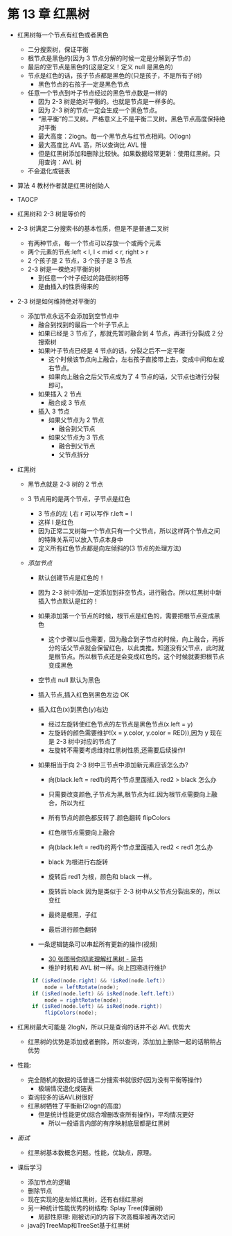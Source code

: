 # 第 13 章 红黑树

- 红黑树每一个节点有红色或者黑色

  - 二分搜索树，保证平衡
  - 根节点是黑色的(因为 3 节点分解的时候一定是分解到子节点)
  - 最后的空节点是黑色的(这是定义！定义 null 是黑色的)
  - 节点是红色的话，孩子节点都是黑色的(只是孩子，不是所有子树)
    - 黑色节点的右孩子一定是黑色节点
  - 任意一个节点到叶子节点经过的黑色节点数是一样的
    - 因为 2-3 树是绝对平衡的。也就是节点是一样多的。
    - 因为 2-3 树的节点一定会生成一个黑色节点。
    - “黑平衡”的二叉树。严格意义上不是平衡二叉树。黑色节点高度保持绝对平衡
    - 最大高度：2logn。每一个黑节点与红节点相间。O(logn)
    - 最大高度比 AVL 高，所以查询比 AVL 慢
    - 但是红黑树添加和删除比较快。如果数据经常更新：使用红黑树。只用查询：AVL 树
  - 不会退化成链表

- 算法 4 教材作者就是红黑树创始人
- TAOCP

- 红黑树和 2-3 树是等价的

- 2-3 树满足二分搜索书的基本性质，但是不是普通二叉树

  - 有两种节点，每一个节点可以存放一个或两个元素
  - 两个元素的节点:left < l, l < mid < r, right > r
  - 2 个孩子是 2 节点，3 个孩子是 3 节点
  - 2-3 树是一棵绝对平衡的树
    - 到任意一个叶子经过的路径树相等
    - 是由插入的性质得来的

- 2-3 树是如何维持绝对平衡的

  - 添加节点永远不会添加到空节点中
    - 融合到找到的最后一个叶子节点上
    - 如果已经是 3 节点了，那就先暂时融合到 4 节点，再进行分裂成 2 分搜索树
    - 如果叶子节点已经是 4 节点的话，分裂之后不一定平衡
      - 这个时候该节点向上融合，左右孩子直接带上去，变成中间和左或右节点。
      - 如果向上融合之后父节点成为了 4 节点的话，父节点也进行分裂即可。
    - 如果插入 2 节点
      - 融合成 3 节点
    - 插入 3 节点
      - 如果父节点为 2 节点
        - 融合到父节点
      - 如果父节点为 3 节点
        - 融合到父节点
        - 父节点拆分

- 红黑树

  - 黑节点就是 2-3 树的 2 节点
  - 3 节点用的是两个节点，子节点是红色
    - 3 节点的左 l,右 r 可以写作 r.left = l
    - 这样 l 是红色
    - 因为正常二叉树每一个节点只有一个父节点，所以这样两个节点之间的特殊关系可以放入节点本身中
    - 定义所有红色节点都是向左倾斜的(3 节点的处理方法)
  - _添加节点_

    - 默认创建节点是红色的！
    - 因为 2-3 树中添加一定添加到非空节点，进行融合。所以红黑树中新插入节点默认是红的！
    - 如果添加第一个节点的时候，根节点是红色的，需要把根节点变成黑色
      - 这个步骤以后也需要，因为融合到子节点的时候，向上融合，再拆分的话父节点就会保留红色，以此类推。知道没有父节点，此时就是根节点。所以根节点还是会变成红色的。这个时候就要把根节点变成黑色
    - 空节点 null 默认为黑色
    - 插入节点,插入红色到黑色左边 OK
    - 插入红色(x)到黑色(y)右边
      - 经过左旋转使红色节点的左节点是黑色节点(x.left = y)
      - 左旋转的颜色需要维护!(x = y.color, y.color = RED)),因为 y 现在是 2-3 树中对应的节点了
      - 左旋转不需要考虑维持红黑树性质,还需要后续操作!
    - 如果相当于向 2-3 树中三节点中添加新元素应该怎么办?

      - 向(black.left = red1)的两个节点里面插入 red2 > black 怎么办
      - 只需要改变颜色,子节点为黑,根节点为红.因为根节点需要向上融合，所以为红
      - 所有节点的颜色都反转了.颜色翻转 flipColors
      - 红色根节点需要向上融合

      - 向(black.left = red1)的两个节点里面插入 red2 < red1 怎么办
      - black 为根进行右旋转
      - 旋转后 red1 为根，颜色和 black 一样。
      - 旋转后 black 因为是类似于 2-3 树中从父节点分裂出来的，所以变红
      - 最终是根黑，子红
      - 最后进行颜色翻转

    - 一条逻辑链条可以串起所有更新的操作(视频)
      - [30 张图带你彻底理解红黑树 - 简书](https://www.jianshu.com/p/e136ec79235c)
      - 维护时机和 AVL 树一样。向上回溯进行维护

```java
        if (isRed(node.right) && !isRed(node.left))
            node = leftRotate(node);
        if (isRed(node.left) && isRed(node.left.left))
            node = rightRotate(node);
        if (isRed(node.left) && isRed(node.right))
            flipColors(node);
```

- 红黑树最大可能是 2logN，所以只是查询的话并不必 AVL 优势大
  - 红黑树的优势是添加或者删除，所以查询，添加加上删除一起的话稍稍占优势

- 性能:
  - 完全随机的数据的话普通二分搜索书就很好(因为没有平衡等操作)
    - 极端情况退化成链表
  - 查询较多的话AVL树很好
  - 红黑树牺牲了平衡新(2logn的高度)
    - 但是统计性能更优(综合增删改查所有操作)，平均情况更好
      - 所以一般语言内部的有序映射底层都是红黑树


- _面试_

  - 红黑树基本数概念问题。性能，优缺点，原理。

- 课后学习

  - 添加节点的逻辑
  - 删除节点
  - 现在实现的是左倾红黑树，还有右倾红黑树
  - 另一种统计性能优秀的树结构: Splay Tree(伸展树)
    - 局部性原理: 刚被访问的内容下次高概率被再次访问
  - java的TreeMap和TreeSet基于红黑树